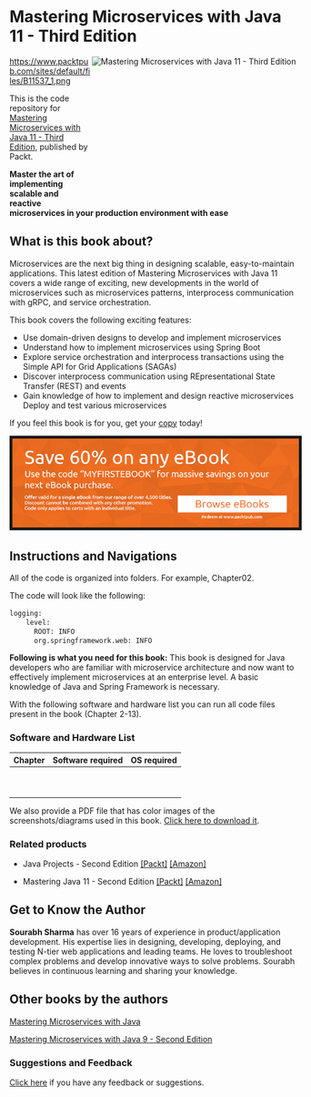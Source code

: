 # Mastering Microservices with Java 11 - Third Edition

<a href="https://www.packtpub.com/application-development/mastering-microservices-java-11-third-edition?utm_source=github&utm_medium=repository&utm_campaign=9781789530728 "><img src="https://www.packtpub.com/sites/default/files/B11537_1.png" alt="Mastering Microservices with Java 11 - Third Edition" height="256px" align="right"></a>https://www.packtpub.com/sites/default/files/B11537_1.png

This is the code repository for [Mastering Microservices with Java 11 - Third Edition](https://www.packtpub.com/application-development/mastering-microservices-java-11-third-edition?utm_source=github&utm_medium=repository&utm_campaign=9781789530728), published by Packt.

**Master the art of implementing scalable and reactive microservices in your production environment with ease**

## What is this book about?
Microservices are the next big thing in designing scalable, easy-to-maintain applications. This latest edition of Mastering Microservices with Java 11 covers a wide range of exciting, new developments in the world of microservices such as microservices patterns, interprocess communication with gRPC, and service orchestration.

This book covers the following exciting features:
* Use domain-driven designs to develop and implement microservices 
* Understand how to implement microservices using Spring Boot 
* Explore service orchestration and interprocess transactions using the Simple API for Grid Applications (SAGAs) 
* Discover interprocess communication using REpresentational State Transfer (REST) and events 
* Gain knowledge of how to implement and design reactive microservices 
Deploy and test various microservices 

If you feel this book is for you, get your [copy](https://www.amazon.com/dp/1789530725) today!

<a href="https://www.packtpub.com/?utm_source=github&utm_medium=banner&utm_campaign=GitHubBanner"><img src="https://raw.githubusercontent.com/PacktPublishing/GitHub/master/GitHub.png" 
alt="https://www.packtpub.com/" border="5" /></a>

## Instructions and Navigations
All of the code is organized into folders. For example, Chapter02.

The code will look like the following:
```
logging:
    level:
      ROOT: INFO
      org.springframework.web: INFO
```

**Following is what you need for this book:**
This book is designed for Java developers who are familiar with microservice architecture and now want to effectively implement microservices at an enterprise level. A basic knowledge of Java and Spring Framework is necessary.

With the following software and hardware list you can run all code files present in the book (Chapter 2-13).
### Software and Hardware List
| Chapter | Software required | OS required |
| -------- | ------------------------------------ | ----------------------------------- |
|  |  |  |
|  |  |  |
|  |  |  |
|  |  |  |
|  |  |  |
|  |  |  |
|  |  |  |
|  |  |  |
|  |  |  |
|  |  |  |

We also provide a PDF file that has color images of the screenshots/diagrams used in this book. [Click here to download it](https://www.packtpub.com/sites/default/files/downloads/9781789530728_ColorImages.pdf).

### Related products
* Java Projects - Second Edition [[Packt]](https://www.packtpub.com/application-development/java-projects-second-edition?utm_source=github&utm_medium=repository&utm_campaign=9781789131895) [[Amazon]](https://www.amazon.com/dp/1789131898)

* Mastering Java 11 - Second Edition [[Packt]](https://www.packtpub.com/application-development/mastering-java-11-second-edition?utm_source=github&utm_medium=repository&utm_campaign=9781789137613) [[Amazon]](https://www.amazon.com/dp/1789137616)

## Get to Know the Author
**Sourabh Sharma**
 has over 16 years of experience in product/application development. His expertise lies in designing, developing, deploying, and testing N-tier web applications and leading teams. He loves to troubleshoot complex problems and develop innovative ways to solve problems. Sourabh believes in continuous learning and sharing your knowledge.

## Other books by the authors
[Mastering Microservices with Java](https://www.packtpub.com/application-development/mastering-microservices-java?utm_source=github&utm_medium=repository&utm_campaign=9781785285172)

[Mastering Microservices with Java 9 - Second Edition](https://www.packtpub.com/application-development/mastering-microservices-java-9-second-edition?utm_source=github&utm_medium=repository&utm_campaign=9781787281448)

### Suggestions and Feedback
[Click here](https://docs.google.com/forms/d/e/1FAIpQLSdy7dATC6QmEL81FIUuymZ0Wy9vH1jHkvpY57OiMeKGqib_Ow/viewform) if you have any feedback or suggestions.
